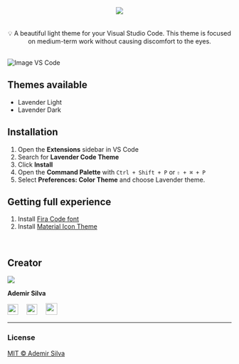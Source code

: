 <!-- # <center style="color: #726781;">LAVENDER LIGHT THEME</center> -->

<p align="center"><img src="https://i.imgur.com/o8szLmf.png" style="padding-bottom: 20px;" /></p>
<div style="text-align: center">💡 A beautiful light theme for your Visual Studio Code. This theme is focused on medium-term work without causing discomfort to the eyes.</div>
<br>


![Image VS Code](https://i.imgur.com/wKrJAL5.png)


## Themes available
- Lavender Light
- Lavender Dark
<!-- > 
> - Lavender High Contrast -->


## Installation
1. Open the **Extensions** sidebar in VS Code
2. Search for **Lavender Code Theme**
3. Click **Install**
4. Open the **Command Palette** with `Ctrl + Shift + P` or `⇧ + ⌘ + P`
5. Select **Preferences: Color Theme** and choose Lavender theme.

## Getting full experience
1. Install [Fira Code font](https://github.com/tonsky/FiraCode/wiki/VS-Code-Instructions)
2. Install [Material Icon Theme](https://marketplace.visualstudio.com/items?itemName%253DPKief.material-icon-theme)
<br>

## Creator
<img src="https://i.imgur.com/kCTXefU.png"/>

**Ademir Silva**

[<img src="https://cdn.icon-icons.com/icons2/836/PNG/32/Github_icon-icons.com_66788.png" style="width: 24px; padding-right: 15px;"/>](https://github.com/demirsillva)  [<img src="https://cdn.icon-icons.com/icons2/805/PNG/32/linkedin_icon-icons.com_65929.png" style="width: 24px; padding-right: 15px;"/>](https://www.linkedin.com/in/demirsillva) [<img src="https://cdn.icon-icons.com/icons2/2018/PNG/32/friends_link_send_share_icon_123622.png" style="width: 26px;"/>](https://ademirsilva.vercel.app/)

---
### License
[MIT © Ademir Silva](https://github.com/demirsillva/lavender-theme/blob/main/LICENSE)